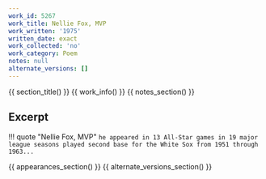 ```yaml
---
work_id: 5267
work_title: Nellie Fox, MVP
work_written: '1975'
written_date: exact
work_collected: 'no'
work_category: Poem
notes: null
alternate_versions: []
---
```


{{ section_title() }}
{{ work_info() }}
{{ notes_section() }}
## Excerpt
!!! quote "Nellie Fox, MVP"
    ```
    he appeared in 13 All-Star games
    in 19 major league seasons
    played second base for the White Sox
    from 1951 through 1963...
    ```

{{ appearances_section() }}
{{ alternate_versions_section() }}